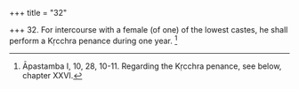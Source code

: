 +++
title = "32"

+++
32. For intercourse with a female (of one) of the lowest castes, he shall perform a Kṛcchra penance during one year. [^21] 


[^21]:  Āpastamba I, 10, 28, 10-11. Regarding the Kṛcchra penance, see below, chapter XXVI.

